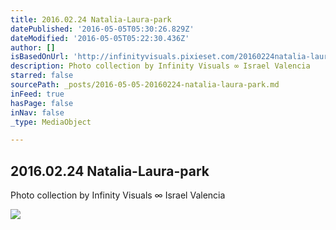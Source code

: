 ```yaml
---
title: 2016.02.24 Natalia-Laura-park
datePublished: '2016-05-05T05:30:26.829Z'
dateModified: '2016-05-05T05:22:30.436Z'
author: []
isBasedOnUrl: 'http://infinityvisuals.pixieset.com/20160224natalia-laura-park/'
description: Photo collection by Infinity Visuals ∞ Israel Valencia
starred: false
sourcePath: _posts/2016-05-05-20160224-natalia-laura-park.md
inFeed: true
hasPage: false
inNav: false
_type: MediaObject

---
```

<article style=""><h1>2016.02.24 Natalia-Laura-park</h1><p>Photo collection by Infinity Visuals ∞ Israel Valencia</p><img src="http://d33tz7arw1d3eu.cloudfront.net/3026092/4e9a43be145def20382822b69d6077d5-cover.jpg" /></article>